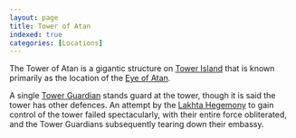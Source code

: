 ```yaml
---
layout: page
title: Tower of Atan
indexed: true
categories: [Locations]
---
```

The Tower of Atan is a gigantic structure on [Tower Island](/locations/tower_island) that is known primarily as the location
of the [Eye of Atan](/items/eye_of_atan).

A single [Tower Guardian](/nations/tower_guardians) stands guard at the tower, though it is said the tower has other defences.
An attempt by the [Lakhta Hegemony](/nations/lakhta_hegemony) to gain control of the tower failed spectacularly, with their
entire force obliterated, and the Tower Guardians subsequently tearing down their embassy.